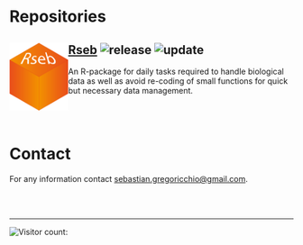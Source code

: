 # Repositories

## <img src="Rseb_logo.svg" align="left" height = 120/> [Rseb](https://sebastian-gregoricchio.github.io/Rseb/) ![release](https://img.shields.io/github/v/release/sebastian-gregoricchio/Rseb) ![update](https://badges.pufler.dev/updated/sebastian-gregoricchio/Rseb)
An R-package for daily tasks required to handle biological data as well as avoid re-coding of small functions for quick but necessary data management.

<br/><br/>
# Contact
For any information contact [sebastian.gregoricchio@gmail.com](mailto:sebastian.gregoricchio@gmail.com).


<br/><br/>

----------------------------------------------------------------------------------------------

![Visitor count: ](https://profile-counter.glitch.me/sebastian-gregoricchio/count.svg)
